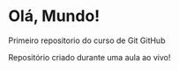 # Olá, Mundo!
 Primeiro repositorio do curso de Git GitHub

Repositório criado durante uma aula ao vivo!